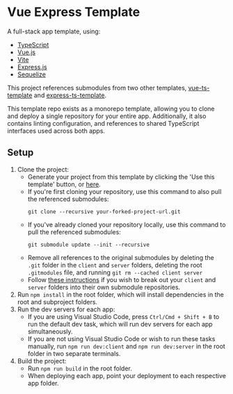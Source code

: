 # Vue Express Template

A full-stack app template, using:

- [TypeScript](https://www.typescriptlang.org/)
- [Vue.js](https://vuejs.org/)
- [Vite](https://vitejs.dev/)
- [Express.js](https://expressjs.com/)
- [Sequelize](https://sequelize.org/v6/)

This project references submodules from two other templates, [vue-ts-template](https://github.com/biggestcookie/vue-ts-template) and [express-ts-template](https://github.com/biggestcookie/express-ts-template).

This template repo exists as a monorepo template, allowing you to clone and deploy a single repository for your entire app. Additionally, it also contains linting configuration, and references to shared TypeScript interfaces used across both apps.

## Setup

1. Clone the project:
   - Generate your project from this template by clicking the 'Use this template' button, or [here](https://github.com/biggestcookie/vue-express-template/generate).
   - If you're first cloning your repository, use this command to also pull the referenced submodules:
     ```
     git clone --recursive your-forked-project-url.git
     ```
   - If you've already cloned your repository locally, use this command to pull the referenced submodules:
     ```
     git submodule update --init --recursive
     ```
   - Remove all references to the original submodules by deleting the `.git` folder in the `client` and `server` folders, deleting the root `.gitmodules` file, and running `git rm --cached client server`
   - Follow [these instructions](https://github.blog/2016-02-01-working-with-submodules/) if you wish to break out your `client` and `server` folders into their own submodule repositories.
2. Run `npm install` in the root folder, which will install dependencies in the root and subproject folders.
3. Run the dev servers for each app:
   - If you are using Visual Studio Code, press `Ctrl/Cmd + Shift + B` to run the default dev task, which will run dev servers for each app simultaneously.
   - If you are not using Visual Studio Code or wish to run these tasks manually, run `npm run dev:client` and `npm run dev:server` in the root folder in two separate terminals.
4. Build the project:
   - Run `npm run build` in the root folder.
   - When deploying each app, point your deployment to each respective app folder.
